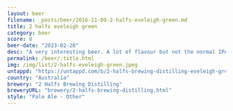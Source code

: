 ```yaml
---
layout: beer
filename: _posts/beer/2016-11-09-2-halfs-eveleigh-green.md
title: 2 halfs eveleigh green
category: beer
score: 8
beer-date: "2023-02-28"
desc: "A very interesting beer. A lot of flavour but not the normal IPA. Worth a try"
permalink: /beer/:title.html
img: /img/list/2-halfs-eveleigh-green.jpeg
untappd: "https://untappd.com/b/2-halfs-brewing-distilling-eveleigh-green/5116855"
country: "Australia"
brewery: "2 Halfs Brewing Distilling"
breweryURL: "brewery/2-halfs-brewing-distilling.html"
style: "Pale Ale - Other"
---
```

